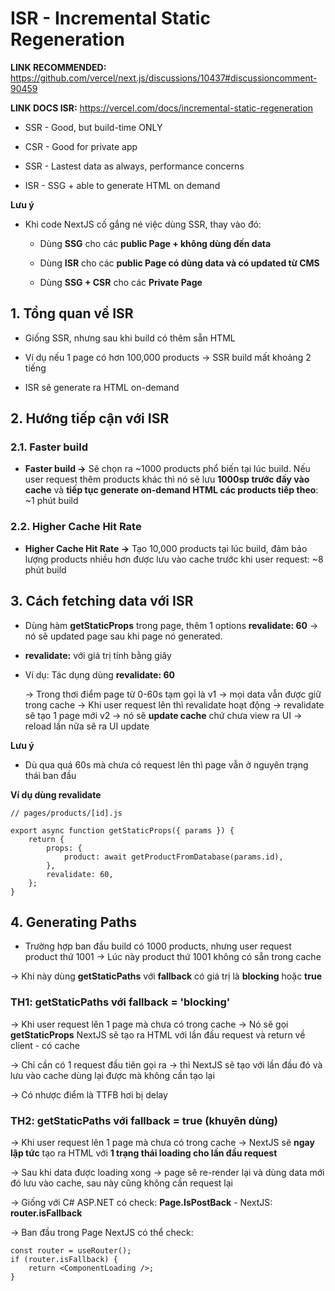 # ISR - Incremental Static Regeneration

**LINK RECOMMENDED:** https://github.com/vercel/next.js/discussions/10437#discussioncomment-90459

**LINK DOCS ISR:** https://vercel.com/docs/incremental-static-regeneration

-   SSR - Good, but build-time ONLY

-   CSR - Good for private app

-   SSR - Lastest data as always, performance concerns

-   ISR - SSG + able to generate HTML on demand

**Lưu ý**

-   Khi code NextJS cố gắng né việc dùng SSR, thay vào đó:

    -   Dùng **SSG** cho các **public Page + không dùng đến data**

    -   Dùng **ISR** cho các **public Page có dùng data và có updated từ CMS**

    -   Dùng **SSG + CSR** cho các **Private Page**

## 1. Tổng quan về ISR

-   Giống SSR, nhưng sau khi build có thêm sẵn HTML

-   Ví dụ nếu 1 page có hơn 100,000 products -> SSR build mất khoảng 2 tiếng

-   ISR sẽ generate ra HTML on-demand

## 2. Hướng tiếp cận với ISR

### 2.1. Faster build

-   **Faster build ->** Sẽ chọn ra ~1000 products phổ biến tại lúc build. Nếu user request thêm products khác thì nó sẽ lưu **1000sp trước đấy vào cache** và **tiếp tục generate on-demand HTML các products tiếp theo**: ~1 phút build

### 2.2. Higher Cache Hit Rate

-   **Higher Cache Hit Rate ->** Tạo 10,000 products tại lúc build, đảm bảo lượng products nhiều hơn được lưu vào cache trước khi user request: ~8 phút build

## 3. Cách fetching data với ISR

-   Dùng hàm **getStaticProps** trong page, thêm 1 options **revalidate: 60** -> nó sẽ updated page sau khi page nó generated.

-   **revalidate:** với giá trị tính bằng giây

-   Ví dụ: Tác dụng dùng **revalidate: 60**

    -> Trong thơi điểm page từ 0-60s tạm gọi là v1 -> mọi data vẫn được giữ trong cache
    -> Khi user request lên thì revalidate hoạt động -> revalidate sẽ tạo 1 page mới v2 -> nó sẽ **update cache** chứ chưa view ra UI -> reload lần nữa sẽ ra UI update

**Lưu ý**

-   Dù qua quá 60s mà chưa có request lên thì page vẫn ở nguyên trạng thái ban đầu

**Ví dụ dùng revalidate**

```tsx
// pages/products/[id].js

export async function getStaticProps({ params }) {
    return {
        props: {
            product: await getProductFromDatabase(params.id),
        },
        revalidate: 60,
    };
}
```

## 4. Generating Paths

-   Trường hợp ban đầu build có 1000 products, nhưng user request product thứ 1001 -> Lúc này product thứ 1001 không có sẵn trong cache

-> Khi này dùng **getStaticPaths** với **fallback** có giá trị là **blocking** hoặc **true**

### TH1: **getStaticPaths** với **fallback = 'blocking'**

-> Khi user request lên 1 page mà chưa có trong cache -> Nó sẽ gọi **getStaticProps** NextJS sẽ tạo ra HTML với lần đầu request và return về client - có cache

-> Chỉ cần có 1 request đầu tiên gọi ra -> thì NextJS sẽ tạo với lần đầu đó và lưu vào cache dùng lại được mà không cần tạo lại

-> Có nhược điểm là TTFB hơi bị delay

### TH2: **getStaticPaths** với **fallback = true (khuyên dùng)**

-> Khi user request lên 1 page mà chưa có trong cache -> NextJS sẽ **ngay lập tức** tạo ra HTML với **1 trạng thái loading cho lần đầu request**

-> Sau khi data được loading xong -> page sẽ re-render lại và dùng data mới đó lưu vào cache, sau này cũng không cần request lại

-> Giống với C# ASP.NET có check: **Page.IsPostBack** - NextJS: **router.isFallback**

-> Ban đầu trong Page NextJS có thể check:

```tsx
const router = useRouter();
if (router.isFallback) {
    return <ComponentLoading />;
}
```
